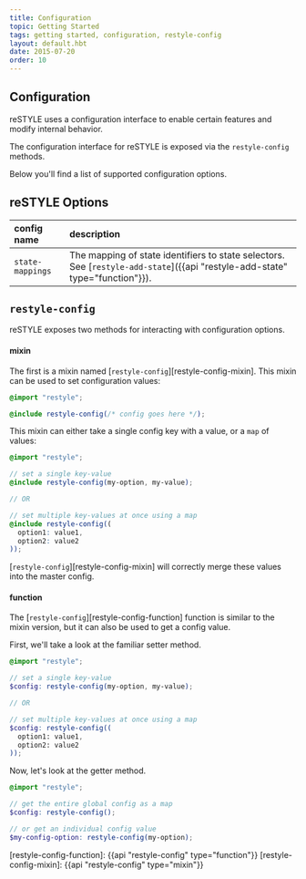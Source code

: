 ```yaml
---
title: Configuration
topic: Getting Started
tags: getting started, configuration, restyle-config
layout: default.hbt
date: 2015-07-20
order: 10
---
```


## Configuration

reSTYLE uses a configuration interface to enable certain features and modify internal behavior.

The configuration interface for reSTYLE is exposed via the `restyle-config` methods.

Below you'll find a list of supported configuration options.

## reSTYLE Options

| config name | description |
| :----------- | :----------- |
| `state-mappings` | The mapping of state identifiers to state selectors. See <!--TODO[States]({{link "documentation/states"}}) and--> [`restyle-add-state`]({{api "restyle-add-state" type="function"}}). |


## `restyle-config`

reSTYLE exposes two methods for interacting with configuration options.

#### mixin

The first is a mixin named [`restyle-config`][restyle-config-mixin]. This mixin can be used to set configuration values:

```scss
@import "restyle";

@include restyle-config(/* config goes here */);
```

This mixin can either take a single config key with a value, or a `map` of values:

```scss
@import "restyle";

// set a single key-value
@include restyle-config(my-option, my-value);

// OR

// set multiple key-values at once using a map
@include restyle-config((
  option1: value1,
  option2: value2
));
```

[`restyle-config`][restyle-config-mixin] will correctly merge these values into the master config.


#### function

The [`restyle-config`][restyle-config-function] function is similar to the mixin version, but it can also be used to get a config value.

First, we'll take a look at the familiar setter method.

```scss
@import "restyle";

// set a single key-value
$config: restyle-config(my-option, my-value);

// OR

// set multiple key-values at once using a map
$config: restyle-config((
  option1: value1,
  option2: value2
));
```

Now, let's look at the getter method.

```scss
@import "restyle";

// get the entire global config as a map
$config: restyle-config();

// or get an individual config value
$my-config-option: restyle-config(my-option);
```



[restyle-config-function]: {{api "restyle-config" type="function"}}
[restyle-config-mixin]: {{api "restyle-config" type="mixin"}}
